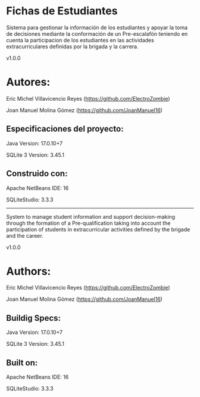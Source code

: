 # Fichas de Estudiantes

Sistema para gestionar la información de los estudiantes y apoyar la toma de decisiones mediante la conformación de un Pre-escalafón
teniendo en cuenta la participacion de los estudiantes en las actividades extracurriculares definidas por la brigada y la carrera.

v1.0.0

Autores:
=
Eric Michel Villavicencio Reyes (https://github.com/ElectroZombie)

Joan Manuel Molina Gómez (https://github.com/JoanManuel16)

Especificaciones del proyecto:
-
Java Version: 17.0.10+7

SQLite 3 Version: 3.45.1

Construido con:
-
Apache NetBeans IDE: 16

SQLiteStudio: 3.3.3

------------------------------------------------------------------
System to manage student information and support decision-making through the formation of a Pre-qualification
taking into account the participation of students in extracurricular activities defined by the brigade and the career.

v1.0.0

Authors:
=
Eric Michel Villavicencio Reyes (https://github.com/ElectroZombie)

Joan Manuel Molina Gómez (https://github.com/JoanManuel16)

Buildig Specs:
-
Java Version: 17.0.10+7

SQLite 3 Version: 3.45.1

Built on:
-
Apache NetBeans IDE: 16

SQLiteStudio: 3.3.3
